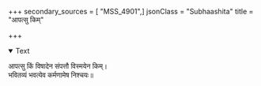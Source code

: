 +++
secondary_sources = [ "MSS_4901",]
jsonClass = "Subhaashita"
title = "आपत्सु किम्"

+++

<details open><summary>Text</summary>

आपत्सु किं विषादेन संपत्तौ विस्मयेन किम्।  
भवितव्यं भवत्येव कर्मणामेष निश्चयः॥
</details>
